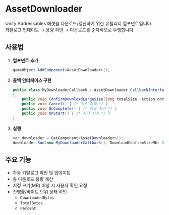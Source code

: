 # AssetDownloader

Unity Addressables 에셋을 다운로드/갱신하기 위한 유틸리티 컴포넌트입니다.  
카탈로그 업데이트 → 용량 확인 → 다운로드를 순차적으로 수행합니다.

## 사용법

1. **컴포넌트 추가**
   ```csharp
   gameObject.AddComponent<AssetDownloader>();
   ```

2. **콜백 인터페이스 구현**
   ```csharp
   public class MyDownloaderCallback : AssetDownloader.CallbackInterface
   {
       public void ConfirmDownloadLargeSize(long totalSize, Action onYes, Action onNo) { /* 용량 확인 UI */ }
       public void Cancel() { /* 취소 처리 */ }
       public void OnComplete() { /* 완료 처리 */ }
       public void OnStart() { /* 시작 처리 */ }
   }
   ```

3. **실행**
   ```csharp
   var downloader = GetComponent<AssetDownloader>();
   downloader.Run(new MyDownloaderCallback(), DownloadConfirmSizeMb: 50);
   ```

## 주요 기능
- 자동 카탈로그 확인 및 업데이트
- 총 다운로드 용량 계산
- 지정 크기(MB) 이상 시 사용자 확인 요청
- 진행률/바이트 단위 상태 확인  
  - `DownloadedBytes`  
  - `TotalBytes`  
  - `Percent`
